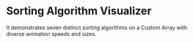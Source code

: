 # Sorting Algorithm Visualizer
 It demonstrates seven distinct sorting algorithms on a Custom Array with diverse animation speeds and sizes.
